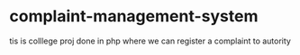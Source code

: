 # complaint-management-system

tis is colllege proj done in php where we can register a complaint to autority
